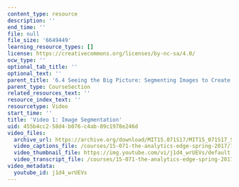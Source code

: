 ```yaml
---
content_type: resource
description: ''
end_time: ''
file: null
file_size: '6649449'
learning_resource_types: []
license: https://creativecommons.org/licenses/by-nc-sa/4.0/
ocw_type: ''
optional_tab_title: ''
optional_text: ''
parent_title: '6.4 Seeing the Big Picture: Segmenting Images to Create Data  (Recitation)'
parent_type: CourseSection
related_resources_text: ''
resource_index_text: ''
resourcetype: Video
start_time: ''
title: 'Video 1: Image Segmentation'
uid: 455b4cc2-58d4-b076-c4ab-89c1978e246d
video_files:
  archive_url: https://archive.org/download/MIT15.071S17/MIT15_071S17_Session_6.4.02_300k.mp4
  video_captions_file: /courses/15-071-the-analytics-edge-spring-2017/794ebf7d8a8955ff8fa531f11f063788_j1d4_wrUEVs.vtt
  video_thumbnail_file: https://img.youtube.com/vi/j1d4_wrUEVs/default.jpg
  video_transcript_file: /courses/15-071-the-analytics-edge-spring-2017/dc18e66ed88643c86abff1349ab66b8e_j1d4_wrUEVs.pdf
video_metadata:
  youtube_id: j1d4_wrUEVs
---
```

